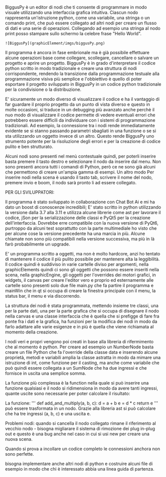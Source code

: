 BiggusPy è un editor di nodi che ti consente di programmare in modo visuale utilizzando una interfaccia 
grafica intuitiva. Ciascun nodo rappresenta un'istruzione python, come una variabile, una stringa o un 
comando print, che può essere collegato ad altri nodi per creare un flusso di dati e una serie di operazioni. 
Collegando ad esempio una stringa al nodo print posso stampare sullo schermo la celebre frase "Hello World".

    ![BiggusPy](graphicElement/imgs/biggusPy.png)

Il programma è ancora in fase embrionale ma è già possibile effettuare alcune operazioni base come collegare, 
scollegare, cancellare o salvare un progetto e aprire un progetto. BiggusPy è in grado d'interpretare il codice 
python scritto in modo tradizionale e creare una struttura di nodi corrispondente, rendendo la transizione 
dalla programmazione testuale alla programmazione visiva più semplice e l'obbiettivo è quello di poter esportare 
il progetto sviluppato in BiggusPy in un codice python tradizionale per la condivisione o la distribuzione.

E' sicuramente un modo diverso di visualizzare il codice e ha il vantaggio di far guardare il proprio progetto 
da un punto di vista diverso e questo in molte occasioni, si traduce in un debugging più avanzato anche perchè 
il nuo modo di visualizzare il codice permette di vedere eventuali errori che potrebbero essere difficili 
da individuare con i sistemi di programmazione tradizionali. Ad esempio, la connessione tra i nodi rende 
immediatamente evidente se si stanno passando parametri sbagliati in una funzione o se si sta utilizzando 
un oggetto invece di un altro. Questo rende BiggusPy uno strumento potente per la risoluzione degli errori 
e per la creazione di codice pulito e ben strutturato.

Alcuni nodi sono presenti nel menù contestuale quindi, per poterli inserire basta premere il tasto destro e 
selezionare il nodo da inserire dal menu. Non sono presenti ancora tutti i comandi di Python, però ce ne sono già 
alcuni che permettono di creare un'ampia gamma di esempi. Un altro modo Per inserire nodi nella scena è usando
il tasto tab, scrivere il nome del nodo, premere invio e boom, il nodo sarà pronto li ad essere collegato. 


PER GLI SVILUPPATORI:

Il programma è stato sviluppato in collaborazione con Chat Bot Ai e mi ha dato un boost di conoscenze incredibili; E'
stato scritto in python utilizzando la versione dalla 3.7 alla 3.11 e utilizza alcune librerie come ast per lavorare 
il codice, jSon per la serializzazione delle classi e PyQt5 per la creazione dell'interfaccia. Dovrebbe erre compatibile 
con la nuova versione di PyQt6, purtroppo da alcuni test soprattutto con la parte multimediale ho visto che per alcune
cose la versione precedente ha una marcia in più. Alcune chiamate non sono più compatibili nella versione successiva, 
ma più in là farò probabilmente un upgrade.

E' un programma scritto a oggetti, ma non è molto hardcore, anzi ho tentato di mantenere il codice il più pulito 
possibile per mantenere alta la leggibilità. Il codice quindi è suddiviso in varie cartelle diviso per argomenti,
nella graphicElements quindi ci sono gli oggetti che possono essere inseriti nella scena, nella graphicEngine, 
gli oggetti per l'overrides dei motori grafici, in widgets, il canvas per creare l'editor vero e proprio ed 
esternamente alle cartelle sono presenti solo due file main.py che fa partire il programma e mainWin che in qt 
si occupa di creare la finestra principale con il menu, la status bar, il menu e via discorrendo.

La struttura dei nodi è stata programmata, mettendo insieme tre classi, una per la parte dati, una per la 
parte grafica che si occupa di disegnare il nodo nella canvas e una classe interfaccia che è quella che si prefigge
di fare fra ponte fra i dati e la grafica, ha funzioni per la modifica dei nodi in modo da farlo adattare alle 
varie esigenze e in più è quella che viene richiamata al momento della creazione. 

I nodi veri e propri vengono poi creati in base alla libreria di rifermimento che al momento è python. Per creare ad
esempio un NumberNode basta creare un file Python che fa l'override della classe data e inserendo alcune proprietà,
metodi e variabili amplia la classe astratta in modo da mimare una istruzione di int, come funzione per il casting, ma 
anche come variabile che può quindi essere collegata a un SumNode che ha due ingressi e che fornisce in uscita 
una semplice somma.

La funzione più complessa è la function nella quale si può inserire una funzione qualsiasi e il nodo si ridimensiona 
in modo da avere tanti ingressi, quante uscite sono necessarie per poter calcolare il risultato:

La funzione:
'''
def add_and_multiply(a, b, c):
    d = a + b
    e = d * c
    return e
'''
può essere trasformata in un nodo. Grazie alla libreria ast si può calcolare che ha tre ingressi (a, b, c) e una 
uscita e. 



Problemi nodi:
quando si cancella il nodo collegato rimane il riferimento al vecchio nodo - bisogna migliarare il sistema di rimozione 
dei plug in-plug out e questo è una bug anche nel caso in cui si usi new per creare una nuova scena.

Quando si prova a incollare un codice completo le connessioni anchora non sono perfette.

bisogna implementare anche altri nodi di python e costruire alcuni file di esempio in modo che chi è interessato 
abbia una linea guida di partenza. 